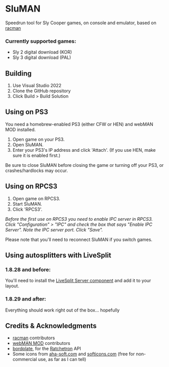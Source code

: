 # SluMAN
Speedrun tool for Sly Cooper games, on console and emulator, based on [racman](https://github.com/MichaelRelaxen/racman)

### Currently supported games:
- Sly 2 digital download (KOR)
- Sly 3 digital download (PAL)

## Building
1. Use Visual Studio 2022
2. Clone the GitHub repository
3. Click Build > Build Solution

## Using on PS3
You need a homebrew-enabled PS3 (either CFW or HEN) and webMAN MOD installed. 
1. Open game on your PS3.
2. Open SluMAN.
3. Enter your PS3's IP address and click 'Attach'. (If you use HEN, make sure it is enabled first.)

Be sure to close SluMAN before closing the game or turning off your PS3, or crashes/hardlocks may occur.

## Using on RPCS3
1. Open game on RPCS3.
3. Start SluMAN.
4. Click 'RPCS3'.

*Before the first use on RPCS3 you need to enable IPC server in RPCS3. Click "Configuration" > "IPC" and check the box that says "Enable IPC Server". Note the IPC server port. Click "Save".*

Please note that you'll need to reconnect SluMAN if you switch games.

## Using autosplitters with LiveSplit

### 1.8.28 and before:
You'll need to install the [LiveSplit Server component](https://github.com/LiveSplit/LiveSplit.Server/releases) and add it to your layout.

### 1.8.29 and after:
Everything should work right out of the box... hopefully

## Credits & Acknowledgments
- [racman](https://github.com/MichaelRelaxen/racman) contributors
- [webMAN MOD](https://github.com/aldostools/webMAN-MOD) contributors
- [bordplate](https://github.com/bordplate), for the [Ratchetron](https://github.com/bordplate/Ratchetron) API
- Some icons from [aha-soft.com](http://www.small-icons.com/packs/16x16-free-application-icons.htm) and [softicons.com](https://www.softicons.com/system-icons/refresh-cl-icons-by-tpdk/game-controllers-icon) (free for non-commercial use, as far as I can tell) 

